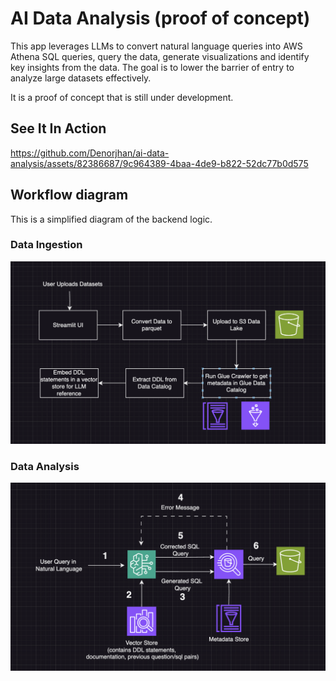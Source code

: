 
# AI Data Analysis (proof of concept)

This app leverages LLMs to convert natural language queries into AWS Athena SQL queries, query the data, generate visualizations and identify key insights from the data. The goal is to lower the barrier of entry to analyze large datasets effectively.

It is a proof of concept that is still under development.

## See It In Action

https://github.com/Denorjhan/ai-data-analysis/assets/82386687/9c964389-4baa-4de9-b822-52dc77b0d575

## Workflow diagram

This is a simplified diagram of the backend logic.

### Data Ingestion

![Data Ingestion](assets/data_ingestion.png)

### Data Analysis

![Data Analysis](assets/data_analysis.png)
